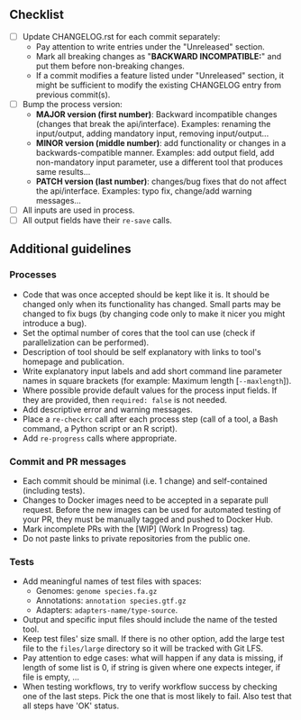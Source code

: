 ## Checklist
<!--
Mark an `[x]` for completed items.
-->

* [ ] Update CHANGELOG.rst for each commit separately:
  * Pay attention to write entries under the "Unreleased" section.
  * Mark all breaking changes as "**BACKWARD INCOMPATIBLE:**" and put them
    before non-breaking changes.
  * If a commit modifies a feature listed under "Unreleased" section,
    it might be sufficient to modify the existing CHANGELOG entry from previous
    commit(s).
* [ ] Bump the process version:
  * **MAJOR version (first number)**: Backward incompatible changes (changes
    that break the api/interface). Examples: renaming the input/output, adding
    mandatory input, removing input/output...
  * **MINOR version (middle number)**: add functionality or changes in a
    backwards-compatible manner. Examples: add output field, add non-mandatory
    input parameter, use a different tool that produces same results...
  * **PATCH version (last number)**: changes/bug fixes that do not affect
    the api/interface. Examples: typo fix, change/add warning messages...
* [ ] All inputs are used in process.
* [ ] All output fields have their ``re-save`` calls.

<!--
Read the following guidelines and remove them before opening the pull request.
-->

## Additional guidelines

### Processes ###

* Code that was once accepted should be kept like it is. It should be changed
  only when its functionality has changed. Small parts may be changed
  to fix bugs (by changing code only to make it nicer you might introduce a bug).
* Set the optimal number of cores that the tool can use (check if parallelization
  can be performed).
* Description of tool should be self explanatory with links to tool's homepage
  and publication.
* Write explanatory input labels and add short command line parameter names
  in square brackets (for example: Maximum length [``--maxlength``]).
* Where possible provide default values for the process input fields.
  If they are provided, then ``required: false`` is not needed.
* Add descriptive error and warning messages.
* Place a ``re-checkrc`` call after each process step (call of a tool, a
  Bash command, a Python script or an R script).
* Add ``re-progress`` calls where appropriate.

### Commit and PR messages ###

* Each commit should be minimal (i.e. 1 change) and self-contained (including
  tests).
* Changes to Docker images need to be accepted in a separate pull request.
  Before the new images can be used for automated testing of your PR, they
  must be manually tagged and pushed to Docker Hub.
* Mark incomplete PRs with the [WIP] (Work In Progress) tag.
* Do not paste links to private repositories from the public one.

### Tests ###

* Add meaningful names of test files with spaces:
  * Genomes: ``genome species.fa.gz``
  * Annotations: ``annotation species.gtf.gz``
  * Adapters: ``adapters-name/type-source``.
* Output and specific input files should include the name of the tested tool.
* Keep test files' size small. If there is no other option, add the large
  test file to the ``files/large`` directory so it will be tracked with Git LFS.
* Pay attention to edge cases: what will happen if any data is
  missing, if length of some list is 0, if string is given where one expects
  integer, if file is empty, ...
* When testing workflows, try to verify workflow success by checking one
  of the last steps. Pick the one that is most likely to fail. Also test
  that all steps have 'OK' status.

<!--
Thanks!
-->
